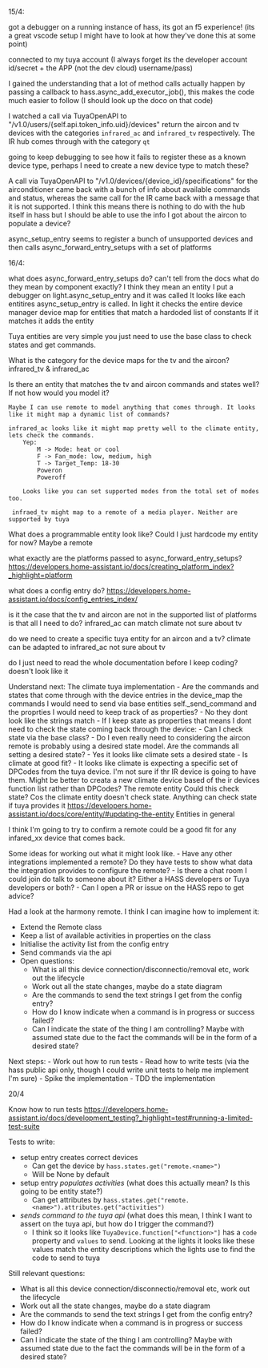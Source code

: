 15/4:

got a debugger on a running instance of hass, its got an f5 experience!
(its a great vscode setup I might have to look at how they've done this at some point)

connected to my tuya account
(I always forget its the developer account id/secret + the APP (not the dev cloud) username/pass)

I gained the understanding that a lot of method calls actually happen by passing a callback to hass.async_add_executor_job(), this makes the code much easier to follow
(I should look up the doco on that code)

I watched a call via TuyaOpenAPI to "/v1.0/users/{self.api.token_info.uid}/devices" return the aircon and tv devices with the categories `infrared_ac` and `infrared_tv` respectively. The IR hub comes through with the category `qt`

going to keep debugging to see how it fails to register these as a known device type, perhaps I need to create a new device type to match these?

A call via TuyaOpenAPI to "/v1.0/devices/{device_id}/specifications" for the airconditioner came back with a bunch of info about available commands and status, whereas the same call for the IR came back with a message that it is not supported. I think this means there is nothing to do with the hub itself in hass but I should be able to use the info I got about the aircon to populate a device?

async_setup_entry seems to register a bunch of unsupported devices and then calls async_forward_entry_setups with a set of platforms

16/4:

what does async_forward_entry_setups do?
    can't tell from the docs
    what do they mean by component exactly?
    I think they mean an entity
    I put a debugger on light.async_setup_entry and it was called
    It looks like each entitires async_setup_entry is called. In light it checks the entire device manager device map for entities that match a hardoded list of constants
    If it matches it adds the entity

Tuya entities are very simple you just need to use the base class to check states and get commands.

What is the category for the device maps for the tv and the aircon? infrared_tv & infrared_ac

Is there an entity that matches the tv and aircon commands and states well? If not how would you model it?

    Maybe I can use remote to model anything that comes through. It looks like it might map a dynamic list of commands?

    infrared_ac looks like it might map pretty well to the climate entity, lets check the commands.
        Yep:
            M -> Mode: heat or cool
            F -> Fan_mode: low, medium, high
            T -> Target_Temp: 18-30
            Poweron
            Poweroff

        Looks like you can set supported modes from the total set of modes too.

     infraed_tv might map to a remote of a media player. Neither are supported by tuya



What does a programmable entity look like? Could I just hardcode my entity for now? Maybe a remote


what exactly are the platforms passed to async_forward_entry_setups? https://developers.home-assistant.io/docs/creating_platform_index?_highlight=platform

what does a config entry do? https://developers.home-assistant.io/docs/config_entries_index/

is it the case that the tv and aircon are not in the supported list of platforms is that all I need to do?
    infrared_ac can match climate
    not sure about tv

do we need to create a specific tuya entity for an aircon and a tv?
    climate can be adapted to infrared_ac
    not sure about tv

do I just need to read the whole documentation before I keep coding?
    doesn't look like it

Understand next:
    The climate tuya implementation
        - Are the commands and states that come through with the device entries in the device_map the commands I would need to send via base entities self._send_command and the proprties I would need to keep track of as properties?
            - No they dont look like the strings match
        - If I keep state as properties that means I dont need to check the state coming back through the device:
            - Can I check state via the base class?
            - Do I even really need to considering the aircon remote is probably using a desired state model. Are the commands all setting a desired state?
                - Yes it looks like climate sets a desired state
        - Is climate at good fit?
            - It looks like climate is expecting a specific set of DPCodes from the tuya device. I'm not sure if thr IR device is going to have them. Might be better to creata a new climate device based of the ir devices function list rather than DPCodes?
    The remote entity
        Could this check state? Cos the climate entity doesn't check state.
            Anything can check state if tuya provides it https://developers.home-assistant.io/docs/core/entity/#updating-the-entity
    Entities in general

I think I'm going to try to confirm a remote could be a good fit for any infared_xx device that comes back.

Some ideas for working out what it might look like.
    - Have any other integrations implemented a remote? Do they have tests to show what data the integration provides to configure the remote?
    - Is there a chat room I could join do talk to someone about it? Either a HASS developers or Tuya developers or both?
    - Can I open a PR or issue on the HASS repo to get advice?

Had a look at the harmony remote. I think I can imagine how to implement it:
- Extend the Remote class
- Keep a list of available activities in properties on the class
- Initialise the activity list from the config entry
- Send commands via the api
- Open questions:
    - What is all this device connection/disconnectio/removal etc, work out the lifecycle
    - Work out all the state changes, maybe do a state diagram
    - Are the commands to send the text strings I get from the config entry?
    - How do I know indicate when a command is in progress or success failed?
    - Can I indicate the state of the thing I am controlling? Maybe with assumed state due to the fact the commands will be in the form of a desired state?

Next steps:
    - Work out how to run tests
    - Read how to write tests (via the hass public api only, though I could write unit tests to help me implement I'm sure)
    - Spike the implementation
    - TDD the implementation

20/4

Know how to run tests https://developers.home-assistant.io/docs/development_testing?_highlight=test#running-a-limited-test-suite

Tests to write:
- setup entry creates correct devices
    - Can get the device by `hass.states.get("remote.<name>")`
    - Will be None by default
- setup entry _populates activities_ (what does this actually mean? Is this going to be entity state?)
    - Can get attributes by `hass.states.get("remote.<name>").attributes.get("activities")`
- _sends command to the tuya api_ (what does this mean, I think I want to assert on the tuya api, but how do I trigger the command?)
    - I think so it looks like `TuyaDevice.function["<function>"]` has a `code` property and `values` to send. Looking at the lights it looks like these values match the entity descriptions which the lights use to find the code to send to tuya

Still relevant questions:
- What is all this device connection/disconnectio/removal etc, work out the lifecycle
- Work out all the state changes, maybe do a state diagram
- Are the commands to send the text strings I get from the config entry?
- How do I know indicate when a command is in progress or success failed?
- Can I indicate the state of the thing I am controlling? Maybe with assumed state due to the fact the commands will be in the form of a desired state?
